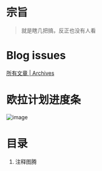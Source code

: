 # 宗旨

> 就是瞎几把搞，反正也没有人看

# Blog issues
[所有文章 | Archives](https://github.com/laozhu123/code-blog/issues)

# 欧拉计划进度条
![image](https://projecteuler.net/profile/qqq2830.png)

# 目录
1. 注释图腾
